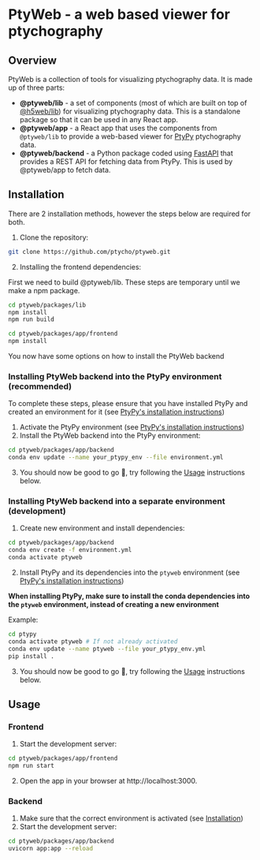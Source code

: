 # PtyWeb - a web based viewer for ptychography

## Overview

PtyWeb is a collection of tools for visualizing ptychography data. It is made
up of three parts:

- **@ptyweb/lib** - a set of components (most of which are built on top of
  [@h5web/lib](https://github.com/silx-kit/h5web/tree/main/packages/lib))
  for visualizing ptychography data. This is a standalone package so that it can be
  used in any React app.
- **@ptyweb/app** - a React app that uses the components from `@ptyweb/lib` to
  provide a web-based viewer for [PtyPy](https://github.com/ptycho/ptypy)
  ptychography data.
- **@ptyweb/backend** - a Python package coded using
  [FastAPI](https://fastapi.tiangolo.com/) that provides a REST API for
  fetching data from PtyPy. This is used by @ptyweb/app to fetch data.

## Installation

There are 2 installation methods, however the steps below are required for both.


1. Clone the repository:

```bash
git clone https://github.com/ptycho/ptyweb.git
```

2. Installing the frontend dependencies:

First we need to build @ptyweb/lib. These steps are temporary until we make a npm package.
```bash
cd ptyweb/packages/lib
npm install
npm run build
```

```bash
cd ptyweb/packages/app/frontend
npm install
```

You now have some options on how to install the PtyWeb backend

### Installing PtyWeb backend into the PtyPy environment (recommended)

To complete these steps, please ensure that you have installed PtyPy and created an environment for it
(see [PtyPy's installation instructions](https://ptycho.github.io/ptypy/rst/getting_started.html#installation))

1. Activate the PtyPy environment (see [PtyPy's installation instructions](https://ptycho.github.io/ptypy/rst/getting_started.html#installation))
2. Install the PtyWeb backend into the PtyPy environment:

```bash
cd ptyweb/packages/app/backend
conda env update --name your_ptypy_env --file environment.yml
```

3. You should now be good to go 🎉, try following the [Usage](#Usage) instructions below.

### Installing PtyWeb backend into a separate environment (development)

1. Create new environment and install dependencies:
```bash
cd ptyweb/packages/app/backend
conda env create -f environment.yml
conda activate ptyweb
```

2. Install PtyPy and its dependencies into the `ptyweb` environment
(see [PtyPy's installation instructions](https://ptycho.github.io/ptypy/rst/getting_started.html#installation))

**When installing PtyPy, make sure to install the conda dependencies into the
`ptyweb` environment, instead of creating a new environment**

Example:
```bash
cd ptypy
conda activate ptyweb # If not already activated
conda env update --name ptyweb --file your_ptypy_env.yml
pip install .
```

3. You should now be good to go 🎉, try following the [Usage](#Usage) instructions below.

## Usage

### Frontend

1. Start the development server:

```bash
cd ptyweb/packages/app/frontend
npm run start
```

2. Open the app in your browser at http://localhost:3000.

### Backend

1. Make sure that the correct environment is activated (see [Installation](#Installation))
2. Start the development server:

```bash
cd ptyweb/packages/app/backend
uvicorn app:app --reload
```
